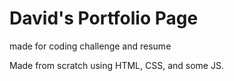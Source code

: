 # David's Portfolio Page
made for coding challenge and resume

Made from scratch using HTML, CSS, and some JS.

